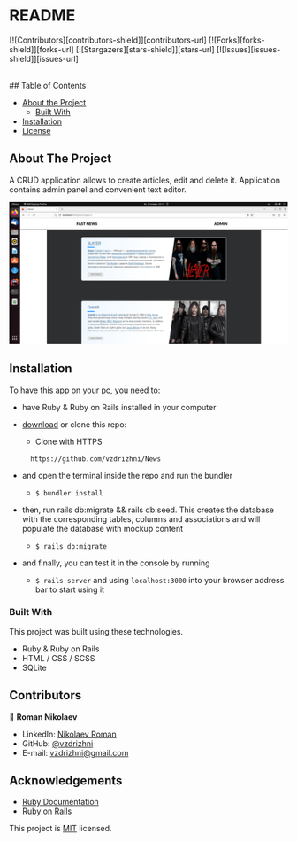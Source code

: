 # README

<!--
*** Thanks for checking out this README Template. If you have a suggestion that would
*** make this better, please fork the repo and create a pull request or simply open
*** an issue with the tag "enhancement".
*** Thanks again! Now go create something AMAZING! :D
-->

<!-- PROJECT SHIELDS -->
<!--
*** I'm using markdown "reference style" links for readability.
*** Reference links are enclosed in brackets [ ] instead of parentheses ( ).
*** See the bottom of this document for the declaration of the reference variables
*** for contributors-url, forks-url, etc. This is an optional, concise syntax you may use.
*** https://www.markdownguide.org/basic-syntax/#reference-style-links
-->
[![Contributors][contributors-shield]][contributors-url]
[![Forks][forks-shield]][forks-url]
[![Stargazers][stars-shield]][stars-url]
[![Issues][issues-shield]][issues-url]


<!-- PROJECT LOGO -->
<br />
<!-- TABLE OF CONTENTS -->
## Table of Contents

* [About the Project](#about-the-project)
  * [Built With](#built-with)
* [Installation](#installation)
* [License](#license)

<!-- ABOUT THE PROJECT -->
## About The Project

A CRUD application allows to create articles, edit and delete it. Application contains admin panel and convenient text editor.

![screenshot-1](app/assets/images/screen.png)

<!-- INSTALLATION -->
## Installation

To have this app on your pc, you need to:
* have Ruby & Ruby on Rails installed in your computer
* [download](https://github.com/vzdrizhni/News) or clone this repo: 
 
  - Clone with HTTPS
  ```
    https://github.com/vzdrizhni/News
  ```
* and open the terminal inside the repo and run the bundler
  - ```$ bundler install```
* then, run rails db:migrate && rails db:seed. This creates the database with the corresponding tables, columns and associations and will populate the database with mockup content
  - ```$ rails db:migrate```
* and finally, you can test it in the console by running
  - ```$ rails server``` and using ```localhost:3000``` into your browser address bar to start using it

### Built With
This project was built using these technologies.
* Ruby & Ruby on Rails
* HTML / CSS / SCSS
* SQLite

<!-- CONTACT -->
## Contributors

👤 **Roman Nikolaev**

- LinkedIn: [Nikolaev Roman](https://www.linkedin.com/in/roman-nikolaev-65b639197/)
- GitHub: [@vzdrizhni](https://github.com/vzdrizhni)
- E-mail: vzdrizhni@gmail.com


<!-- ACKNOWLEDGEMENTS -->
## Acknowledgements
* [Ruby Documentation](https://www.ruby-lang.org/en/documentation/)
* [Ruby on Rails](https://rubyonrails.org/)

This project is [MIT](https://opensource.org/licenses/MIT) licensed.